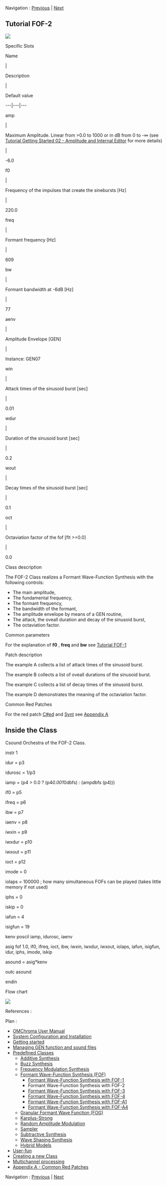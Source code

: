 
Navigation : [Previous](01-fof-1 "page précédente\(Formant Wave-
Function Synthesis with FOF-1\)") | [Next](03_fof-3 "page
suivante\(Formant Wave-Function Synthesis with FOF-3\)")

## Tutorial FOF-2

[![](../res/fof-2_1.png)](../res/fof-2.png "Cliquez pour agrandir")

Specific Slots

Name

|

Description

|

Default value  
  
---|---|---  
  
amp

|

Maximum Amplitude. Linear from >0.0 to 1000 or in dB from 0 to -∞ (see
[Tutorial Getting Started 02 - Amplitude and Internal
Editor](03-Amplitude_and_internal_editor) for more details)

|

-6.0  
  
f0

|

Frequency of the impulses that create the sinebursts [Hz]

|

220.0  
  
freq

|

Formant frequency [Hz]

|

609  
  
bw

|

Formant bandwidth at -6dB [Hz]

|

77  
  
aenv

|

Amplitude Envelope [GEN]

|

Instance: GEN07  
  
win

|

Attack times of the sinusoid burst [sec]

|

0.01  
  
wdur

|

Duration of the sinusoid burst [sec]

|

0.2  
  
wout

|

Decay times of the sinusoid burst [sec]

|

0.1  
  
oct

|

Octaviation factor of the fof [flt >=0.0]

|

0.0  
  
Class description

The FOF-2 Class realizes a Formant Wave-Function Synthesis with the following
controls:

  * The main amplitude,
  * The fundamental frequency,
  * The formant frequency,
  * The bandwidth of the formant,
  * The amplitude envelope by means of a GEN routine,
  * The attack, the oveall duration and decay of the sinusoid burst,
  * The octaviation factor.

Common parameters

For the explanation of **f0** , **freq** and **bw** see [Tutorial
FOF-1](01-fof-1)

Patch description

The example A collects a list of attack times of the sinusoid burst.

The example B collects a list of oveall durations of the sinusoid burst.

The example C collects a list of decay times of the sinusoid burst.

The example D demonstrates the meaning of the octaviation factor.

Common Red Patches

For the red patch [C#ed](Component_number_and_entry_delay) and
[Synt](Synt) see [ Appendix
A](A-Appendix-A_Common_red_patches)

## Inside the Class

Csound Orchestra of the FOF-2 Class.

instr 1

idur = p3

idurosc = 1/p3

iamp = (p4 > 0.0 ? (p4*0.001*0dbfs) : (ampdbfs (p4)))

if0 = p5

ifreq = p6

ibw = p7

iaenv = p8

iwxin = p9

iwxdur = p10

iwxout = p11

ioct = p12

imode = 0

iolaps = 100000 ; how many simultaneous FOFs can be played (takes little
memory if not used)

iphs = 0

iskip = 0

iafun = 4

isigfun = 19

kenv poscil iamp, idurosc, iaenv

asig fof 1.0, if0, ifreq, ioct, ibw, iwxin, iwxdur, iwxout, iolaps, iafun,
isigfun, idur, iphs, imode, iskip

asound = asig*kenv

outc asound

endin

Flow chart

[![](../res/fof-2_1.gif)](../res/fof-2.gif "Cliquez pour agrandir")

References :

Plan :

  * [OMChroma User Manual](OMChroma)
  * [System Configuration and Installation](Installation)
  * [Getting started](Getting_Started)
  * [Managing GEN function and sound files](Managing_GEN_function_and_sound_files)
  * [Predefined Classes](Predefined_classes)
    * [Additive Synthesis](01-Additive_Synthesis)
    * [Buzz Synthesis](02-Buzz_Synthesis)
    * [Frequency Modulation Synthesis](03-Frequency_modulation)
    * [Formant Wave-Function Synthesis (FOF)](04_Formant_Wave_Function_\(FOF\))
      * [Formant Wave-Function Synthesis with FOF-1](01-fof-1)
      * Formant Wave-Function Synthesis with FOF-2
      * [Formant Wave-Function Synthesis with FOF-3](03_fof-3)
      * [Formant Wave-Function Synthesis with FOF-4](04-fof-4)
      * [Formant Wave-Function Synthesis with FOF-A1](05-fof-a1)
      * [Formant Wave-Function Synthesis with FOF-A4](06-fof-a4)
    * [Granular Formant Wave Function (FOG)](05-Granular_Formant_Wave_Function_\(FOG\))
    * [Karplus-Strong](06-Karplus-Strong)
    * [Random Amplitude Modulation](07-Random_Amplitude_Modulation)
    * [Sampler](08-Sampler)
    * [Subtractive Synthesis](09-Subtractive_Synthesis)
    * [Wave Shaping Synthesis](10-Waveshaping)
    * [Hybrid Models](11-Hybrid_Models)
  * [User-fun](User-fun)
  * [Creating a new Class](Creating_a_new_Class)
  * [Multichannel processing](06-Multichannel_processing)
  * [Appendix A - Common Red Patches](A-Appendix-A_Common_red_patches)

Navigation : [Previous](01-fof-1 "page précédente\(Formant Wave-
Function Synthesis with FOF-1\)") | [Next](03_fof-3 "page
suivante\(Formant Wave-Function Synthesis with FOF-3\)")
